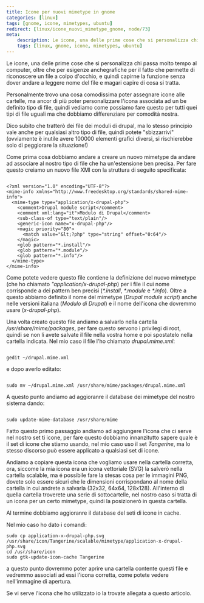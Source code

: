 ```yaml
---
title: Icone per nuovi mimetype in gnome
categories: [linux]
tags: [gnome, icone, mimetypes, ubuntu]
redirect: [linux/icone_nuovi_mimetype_gnome, node/73]
meta:
    description: Le icone, una delle prime cose che si personalizza chi passa molto tempo al computer, oltre che per esigenze anchegrafiche per il fatto che permette di riconoscere un file a colpo d'occhio, e quindi capirne la funzione senza dover andare a leggere nome del file e magari capire di cosa si tratta.
    tags: [linux, gnome, icone, mimetypes, ubuntu]
---
```

Le icone, una delle prime cose che si personalizza chi passa molto tempo al computer, oltre che per esigenze anchegrafiche per il fatto che permette di riconoscere un file a colpo d'occhio, e quindi capirne la funzione senza dover andare a leggere nome del file e magari capire di cosa si tratta.

Personalmente trovo una cosa comodissima poter assegnare icone alle cartelle, ma ancor di più poter personalizzare l'icona associata ad un be definito tipo di file, quindi vediamo come possiamo fare questo per tutti quei tipi di file uguali ma che dobbiamo differenziare per comodità nostra.
<!--break-->
Dico subito che tratterò dei file dei moduli di drupal, ma lo stesso principio vale anche per qualsiasi altro tipo di file, quindi potete "sbizzarrivi" (ovviamente è inutile avere 100000 elementi grafici diversi, si rischierebbe solo di peggiorare la situazione!)

Come prima cosa dobbiamo andare a creare un nuovo mimetype da andare ad associare al nostro tipo di file che ha un'estensione ben precisa. Per fare questo creiamo un nuovo file XMl con la struttura di seguito specificata:
~~~language-php

<?xml version="1.0" encoding="UTF-8"?>
<mime-info xmlns="http://www.freedesktop.org/standards/shared-mime-info">
  <mime-type type="application/x-drupal-php">
    <comment>Drupal module script</comment>
    <comment xml:lang="it">Modulo di Drupal</comment>
    <sub-class-of type="text/plain"/>
    <generic-icon name="x-drupal-php"/>
    <magic priority="80">
      <match value="&lt;?php" type="string" offset="0:64"/>
    </magic>
    <glob pattern="*.install"/>
    <glob pattern="*.module"/>
    <glob pattern="*.info"/>
  </mime-type>
</mime-info>

~~~


Come potete vedere questo file contiene la definizione del nuovo mimetype (che ho chiamato _"application/x-drupal-php_) per i file il cui nome corrisponde a dei pattern ben precisi (_*.install_, _*.module_ e _*.info_). Oltre a questo abbiamo definito il nome del mimetype (_Drupal module script_) anche nelle versioni italiana (_Modulo di Drupal_) e il nome dell'icona che dovremmo usare (_x-drupal-php_).

Una volta creato questo file andiamo a salvarlo nella cartella _/usr/share/mime/packages_, per fare questo servono i privilegi di root, quindi se non li avete salvate il file nella vostra home e poi spostatelo nella cartella indicata. Nel mio caso il file l'ho chiamato _drupal.mime.xml_:
~~~language-php

gedit ~/drupal.mime.xml
~~~

e dopo averlo editato:
~~~language-php

sudo mv ~/drupal.mime.xml /usr/share/mime/packages/drupal.mime.xml
~~~


A questo punto andiamo ad aggioranre il database dei mimetype del nostro sistema dando:
~~~language-php

sudo update-mime-database /usr/share/mime
~~~


Fatto questo primo passaggio andiamo ad aggiungere l'icona che ci serve nel nostro set ti icone, per fare questo dobbiamo innanzitutto sapere quale è il set di icone che stiamo usando, nel mio caso uso il set _Tangerine_, ma lo stesso discorso può essere applicato a qualsiasi set di icone.

Andiamo a copiare questa icona che vogliamo usare nella cartella corretta, ora, siccome la mia icona era un icona vettoriale (SVG) la salverò nella cartella scalable, ma é possibile fare la stesas cosa per le immagini PNG, dovete solo essere sicuri che le dimensioni corrispondano al nome della cartella in cui andrete a salvarla (32x32, 64x64, 128x128). All'interno di quella cartella troverete una serie di sottocartelle, nel nostro caso si tratta di un icona per un certo mimetype, quindi la posizionerò in questa cartella.

Al termine dobbiamo aggioranre il database del seti di icone in cache.

Nel mio caso ho dato i comandi:
~~~language-php
sudo cp application-x-drupal-php.svg /usr/share/icon/Tangerine/scalable/mimetype/application-x-drupal-php.svg
cd /usr/share/icon
sudo gtk-update-icon-cache Tangerine
~~~


a questo punto dovremmo poter aprire una cartella contente questi file e vedremmo associati ad essi l'icona corretta, come potete vedere nell'immagine di apertura.

Se vi serve l'icona che ho utilizzato io la trovate allegata a questo articolo.
